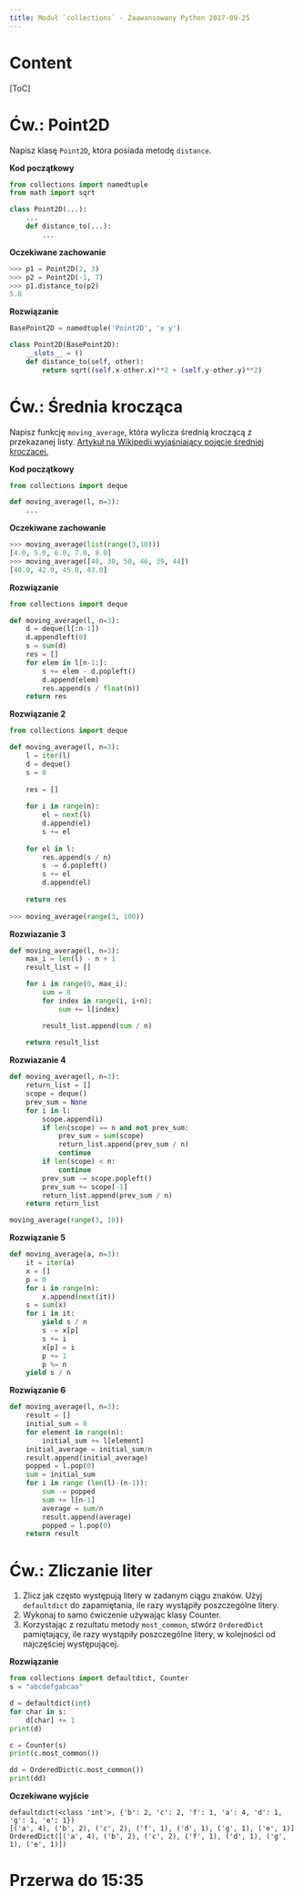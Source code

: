 ```yaml
---
title: Moduł `collections` - Zaawansowany Python 2017-09-25
---
```


# Content

[ToC]

# Ćw.: Point2D

Napisz klasę `Point2D`, która posiada metodę `distance`.

**Kod początkowy**

```python
from collections import namedtuple
from math import sqrt

class Point2D(...):
    ...
    def distance_to(...):
        ...
```

**Oczekiwane zachowanie**

```python
>>> p1 = Point2D(2, 3)
>>> p2 = Point2D(-1, 7)
>>> p1.distance_to(p2)
5.0
```

**Rozwiązanie**

```python
BasePoint2D = namedtuple('Point2D', 'x y')

class Point2D(BasePoint2D):
    __slots__ = ()
    def distance_to(self, other):
        return sqrt((self.x-other.x)**2 + (self.y-other.y)**2)
```

# Ćw.: Średnia krocząca

Napisz funkcję ``moving_average``, która wylicza średnią kroczącą z przekazanej listy.
[Artykuł na Wikipedii wyjaśniający pojęcie średniej kroczącej.](https://pl.wikipedia.org/wiki/%C5%9Arednia_krocz%C4%85ca)

**Kod początkowy**

```python
from collections import deque

def moving_average(l, n=3):
    ...
```

**Oczekiwane zachowanie**

```python
>>> moving_average(list(range(3,10)))
[4.0, 5.0, 6.0, 7.0, 8.0]
>>> moving_average([40, 30, 50, 46, 39, 44])
[40.0, 42.0, 45.0, 43.0]
```

**Rozwiązanie**

```python
from collections import deque

def moving_average(l, n=3):
    d = deque(l[:n-1])
    d.appendleft(0)
    s = sum(d)
    res = []
    for elem in l[n-1:]:
        s += elem - d.popleft()
        d.append(elem)
        res.append(s / float(n))
    return res
```

**Rozwiązanie 2**
```python
from collections import deque

def moving_average(l, n=3):
    l = iter(l)
    d = deque()
    s = 0
    
    res = []
    
    for i in range(n):
        el = next(l)
        d.append(el)
        s += el
        
    for el in l:
        res.append(s / n)
        s -= d.popleft()
        s += el
        d.append(el)
        
    return res
    
>>> moving_average(range(3, 100))
```

**Rozwiazanie 3**

```python
def moving_average(l, n=3):
    max_i = len(l) - n + 1
    result_list = []

    for i in range(0, max_i):
        sum = 0
        for index in range(i, i+n):
            sum += l[index]

        result_list.append(sum / n)
    
    return result_list
```

**Rozwiazanie 4**

```python
def moving_average(l, n=3):
    return_list = []
    scope = deque()
    prev_sum = None
    for i in l:
        scope.append(i)
        if len(scope) == n and not prev_sum:
            prev_sum = sum(scope)
            return_list.append(prev_sum / n)
            continue
        if len(scope) < n:
            continue
        prev_sum -= scope.popleft()
        prev_sum += scope[-1]
        return_list.append(prev_sum / n)
    return return_list

moving_average(range(3, 10))
```

**Rozwiązanie 5**
```python
def moving_average(a, n=3):
    it = iter(a)
    x = []
    p = 0
    for i in range(n):
        x.append(next(it))
    s = sum(x)
    for i in it:
        yield s / n
        s -= x[p]
        s += i
        x[p] = i
        p += 1
        p %= n
    yield s / n
```

**Rozwiązanie 6**
```python
def moving_average(l, n=3):
    result = []
    initial_sum = 0
    for element in range(n):
        initial_sum += l[element]
    initial_average = initial_sum/n
    result.append(initial_average)
    popped = l.pop(0)
    sum = initial_sum
    for i in range (len(l)-(n-1)):
        sum -= popped
        sum += l[n-1]
        average = sum/n
        result.append(average)
        popped = l.pop(0)
    return result
```

# Ćw.: Zliczanie liter

1. Zlicz jak często występują litery w zadanym ciągu znaków.
   Użyj ``defaultdict`` do zapamiętania, ile razy wystąpiły poszczególne litery.
2. Wykonaj to samo ćwiczenie używając klasy Counter.
3. Korzystając z rezultatu metody ``most_common``, stwórz ``OrderedDict`` pamiętający, ile razy wystąpiły poszczególne litery, w kolejności od najczęściej występującej.

**Rozwiązanie**

```python
from collections import defaultdict, Counter
s = "abcdefgabcaa"

d = defaultdict(int)
for char in s:
    d[char] += 1
print(d)

c = Counter(s)
print(c.most_common())

dd = OrderedDict(c.most_common())
print(dd)
```

**Oczekiwane wyjście**

    defaultdict(<class 'int'>, {'b': 2, 'c': 2, 'f': 1, 'a': 4, 'd': 1, 'g': 1, 'e': 1}) 
    [('a', 4), ('b', 2), ('c', 2), ('f', 1), ('d', 1), ('g', 1), ('e', 1)]
    OrderedDict([('a', 4), ('b', 2), ('c', 2), ('f', 1), ('d', 1), ('g', 1), ('e', 1)])

# Przerwa do 15:35